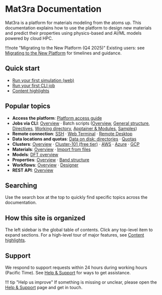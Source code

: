 # Mat3ra Documentation

Mat3ra is a platform for materials modeling from the atoms up. This documentation explains how to use the platform to
design new materials and predict their properties using physics-based and AI/ML models powered by cloud HPC.

!!!note "Migrating to the New Platform (Q4 2025)"
    Existing users: see [Migrating to the New Platform](migrating-to-new-platform.md) for timelines and guidance.

## Quick start

- [Run your first simulation (web)](getting-started/run-first-simulation/web-interface.md)
- [Run your first CLI job](getting-started/run-first-simulation/cli-job.md)
- [Content highlights](getting-started/content-highlights.md)

## Popular topics

- **Access the platform**: [Platform access guide](tutorials/platform-access.md)
- **Jobs via CLI**: [Overview](jobs-cli/overview.md) · Batch scripts
  ([Overview](jobs-cli/batch-scripts/overview.md),
  [General structure](jobs-cli/batch-scripts/general-structure.md),
  [Directives](jobs-cli/batch-scripts/directives.md),
  [Working directory](jobs-cli/batch-scripts/directories.md),
  [Apptainer & Modules](jobs-cli/batch-scripts/apptainer.md),
  [Samples](jobs-cli/batch-scripts/sample-scripts.md))
- **Remote connection**: [SSH](remote-connection/ssh.md) · [Web Terminal](remote-connection/web-terminal.md) ·
  [Remote Desktop](remote-connection/remote-desktop.md)
- **Data locations and quotas**: [Data on disk: directories](data-on-disk/directories.md) ·
  [Quotas](data-on-disk/quotas.md)
- **Clusters**: [Overview](infrastructure/clusters/overview.md) ·
  [Cluster-101 (free tier)](infrastructure/clusters/cluster-101.md) ·
  [AWS](infrastructure/clusters/aws.md) · [Azure](infrastructure/clusters/azure.md) ·
  [GCP](infrastructure/clusters/google.md)
- **Materials**: [Overview](materials/overview.md) · [Import from files](materials/import-from-files.md)
- **Models**: [DFT overview](models-directory/dft/overview.md)
- **Properties**: [Overview](properties/overview.md) · [Band structure](properties-directory/non-scalar/bandstructure.md)
- **Workflows**: [Overview](workflows/overview.md) · [Designer](workflow-designer/overview.md)
- **REST API**: [Overview](rest-api/overview.md)

## Searching

Use the search box at the top to quickly find specific topics across the documentation.

## How this site is organized

The left sidebar is the global table of contents. Click any top-level item to expand sections. For a high-level tour of
major features, see [Content highlights](getting-started/content-highlights.md).

## Support

We respond to support requests within 24 hours during working hours (Pacific Time). See
[Help & Support](other/support.md) for ways to get assistance.

!!! tip "Help us improve"
If something is missing or unclear, please open the [Help & Support](other/support.md) page and get in touch.
